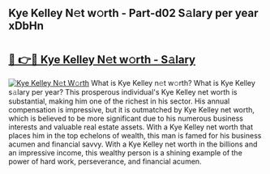 ## Kye Kelley N𝚎t w𝚘rth - Part-d02 S𝚊lary per year xDbHn

# <h2><a href="http://gc1t53j.nevu.top/?p=Kye+Kelley">🔗 👉🔴 Kye Kelley N𝚎t w𝚘rth - S𝚊lary</a></h2>

[![Kye Kelley N𝚎t W𝚘rth](https://i.imgur.com/Oavwk0R.jpeg)](http://gc1t53j.nevu.top/?p=Kye+Kelley)
What is Kye Kelley n𝚎t w𝚘rth? What is Kye Kelley s𝚊lary per year?
This prosperous individual's Kye Kelley net worth is substantial, making him one of the richest in his sector. His annual compensation is impressive, but it is outmatched by Kye Kelley net worth, which is believed to be more significant due to his numerous business interests and valuable real estate assets. With a Kye Kelley net worth that places him in the top echelons of wealth, this man is famed for his business acumen and financial savvy. With a Kye Kelley net worth in the billions and an impressive income, this wealthy person is a shining example of the power of hard work, perseverance, and financial acumen.
